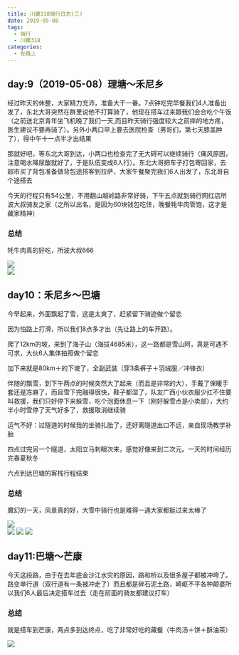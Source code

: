 ```yaml
---
title: 川藏318骑行日志(三)
date: 2019-05-08
tags:
  - 骑行
  - 川藏318
categories:
  - 在路上
---
```


## day:9（2019-05-08）理塘～禾尼乡

经过昨天的休整，大家精力充沛，准备大干一番。7点钟吃完早餐我们4人准备出发了，东北大哥突然在群里说他不打算骑了，他现在搭车过来跟我们会合吃个午饭（之前送北京青年坐飞机晚了我们一天,而且昨天骑行强度较大之前摔的地方疼，医生建议不要再骑了）。另外小两口早上要去医院检查（男哥们，第七天膝盖肿了），得中午十一点半才出结果

那就好吧，等东北大哥到达，小两口也检查完了无大碍可以继续骑行（痛风原因，注意喝水降尿酸就好了，于是队伍变成6人行）。东北大哥把车子打包寄回家，去超市买了背包准备做背包途搭客到拉萨，大家午餐聚完我们6人出发了，东北哥自个途搭去

今天的行程只有54公里，不用翻山越岭路非常好骑，下午五点就到骑行网红店所波大叔骑友之家（之所以出名，是因为60块钱包吃住，晚餐牦牛肉管饱，这才是藏家精神）

### 总结
牦牛肉真的好吃，所波大叔666

![](http://fublog.oss-cn-shenzhen.aliyuncs.com/20190510-b74d960e1cd94355a7b813a0f15108ba.png)  
![](http://fublog.oss-cn-shenzhen.aliyuncs.com/20190510-1c859080e4c041179b81469de0e5150d.png)  

## day10：禾尼乡～巴塘

今早起来，外面飘起了雪，这是太爽了，赶紧留下骑迹做个留恋

因为怕路上打滑，所以我们8点多才出（先让路上的车开路）。

爬了12km的坡，来到了海子山（海拔4685米），这一路都是雪山阿，真是可遇不可求，大伙6人集体拍照做个留恋

加下来就是80km＋的下坡了，全副武装（穿3条裤子＋羽绒服／冲锋衣）

伴随的飘雪，到下午两点的时候突然大了起来（而且是非常的大），手戴了保暖手套还是冻麻了，而且雪下完融得很快，鞋子都湿了，队友广西小伙衣服少扛不住要叫救援，我们只好停下来躲雪，吃个泡面休息一下（刚好躲雪点是小卖部），大约半小时雪停了天气好多了，救援取消继续骑

运气不好：过隧道的时候我的坐骑扎胎了，还好离隧道出口不远，亲自现场教学补胎

四点过完另一个隧道，太阳立马刺眼次来，感觉好像来到二次元。一天的时间经历完春夏秋冬

六点到达巴塘的客栈行程结束

### 总结
魔幻的一天，风景真的好，大雪中骑行也是难得一遇大家都挺过来太棒了

![](http://fublog.oss-cn-shenzhen.aliyuncs.com/20190510-e4cf2e7e6ab341b0bf363ca44feddefe.png)  
![](http://fublog.oss-cn-shenzhen.aliyuncs.com/20190510-a1409f71297e4af3ad04dee926764317.png)
![](http://fublog.oss-cn-shenzhen.aliyuncs.com/20190510-af69a73190dc439e8eaf6b16cc90bad1.png)
![](http://fublog.oss-cn-shenzhen.aliyuncs.com/20190510-4bb9176a215f47b5981a3bc88d8c4234.jpg)  

## day11:巴塘～芒康

今天这段路，由于在去年底金沙江水灾的原因，路和桥以及很多屋子都被冲垮了。路变单行道（双行道有一条被冲走了）而且都是碎石泥土路，崎岖不平各种颠婆所以我们6人最后决定搭车过去（走在前面的骑友都建议打车）

### 总结
就是搭车到芒康，两点多到达终点，吃了非常好吃的藏餐（牛肉汤＋饼＋酥油茶）

![](http://fublog.oss-cn-shenzhen.aliyuncs.com/20190520-acc4b171cbf543f5bf2e5cd7702213c7.jpg)